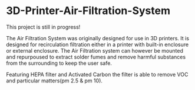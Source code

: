 # 3D-Printer-Air-Filtration-System

This project is still in progress!

The Air Filtration System was originally designed for use in 3D printers.
It is designed for recirculation filtration either in a printer with built-in enclosure or external enclosure.
The Air Filtration system can however be mounted and repurpoused to extract solder fumes and remove harmful substances from the surrounding to keep the user safe.

Featuring HEPA filter and Activated Carbon the filter is able to remove VOC and particular matters(pm 2.5 & pm 10).


